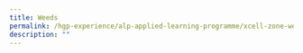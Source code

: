 ```yaml
---
title: Weeds
permalink: /hgp-experience/alp-applied-learning-programme/xcell-zone-website/home/others/plants/weeds/
description: ""
---
```

